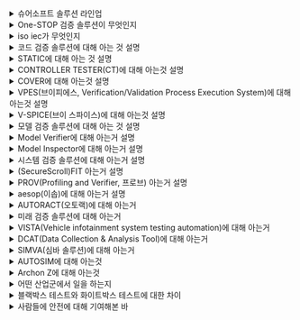 <details markdown = "1">
<summary>슈어소프트 솔루션 라인업</summary>
크게 EndToEnd V&V 솔루션과 DX 솔루션으로 나뉨<br>
EndToEnd V&V 솔루션에는 코드 검증 솔루션, 모델 검증 솔루션, 시스템 검증 솔루션이 있다.<br>
DX 솔루션에는 미래 기술 검증 솔루션이 있음.<br>
</details>

<details markdown = "1">
<summary>One-STOP 검증 솔루션이 무엇인지</summary>
소프트웨어 설계부터 완성품까지 모든 단계의 검증을 제공하는 서비스입니다.<br>
</details>

<details markdown = "1">
<summary>iso iec가 무엇인지</summary>
iso는 서비스의 품질과 안정성을 향상시키고, 특히 국가와 기업간의 교류를 촉진하는데 도움이 되는 국제 표준.<br>
iec는 전기 관련 기술에 대한 국제 표준<br>
</details>

<details markdown = "1">
<summary>코드 검증 솔루션에 대해 아는 것 설명</summary>
슈어 소프트의 핵심 솔루션으로, 정적 분석과 동적 분석을 통해 SW를 전방위로 검증할 수 있게 하는 솔루션입니다.<br>
STATIC, CONTROLLER TESTER, COVER, VPES, V-SPICE 등이 있다.<br>
자동차, 국방, 우주항공, 원자력, 조선 해양, 철도, 의료,로봇 등 거의 전분야에서 사용됨.<br>
<br>
</details>

<details markdown = "1">
<summary>STATIC에 대해 아는 것 설명</summary>
STATIC은 정적 분석 시간을 단축시키고 결함 관련 수정을 용이하게 해주는 자동화 도구입니다.<br>
도메인 별 코딩 규칙 검사와 사이버 보안에 대한 코딩 규칙 검사를 제공하고, 결함 진행 상황 추적을 통한 관리를 제공하는 것이 주요 기능입니다.<br> 
<br>
꼬리질문1 - 정적 분석과 동적 분석의 차이에 대해 아는가?<br>
정적 분석(검증)은 모델을 실행하지 않고 분석하고 과정입니다. 코드의 복잡도, 표준 준수 여부나 타입 체크 등을 검사합니다(구조적 결함 찾음)<br>
동적 검증은 모델을 실제로 실행하여 검사하는 과정입니다. 테스트 케이스를 실행하여 예상된 결과를 실제 결과가 비교하고, 런타임 오류나 성능 등 실행 중에 발견할 수 있는 문제들을 검사합니다.<br>
<br>
꼬리질문2 - 정적 분석이 왜 중요하냐<br>
완성되지 않은 코드에 대해서도 분석이 가능하기 때문에 동적 테스트보다 이른 시점, 그리고 적은 비용으로 버그를 찾아낼 수 있기 때문입니다.<br>
예를들어 개발 단계에서는 비교적 짧은 동적 테스트를 통해 결과를 신속하게 확인해야 하는 경우가 많기에, 이 과정에서 memory leak과 같은 문제는 감지하기 어렵습니다.<br>
(메모리 누수는 시스템이 실행되는 동안 점진적으로 메모리 소비하면서 발생하고, 짧은 테스트 실행으로는 발견하기 어려움)
하지만 정적 분석을 진행한다면, 코드를 실행하지 않고도 이러한 문제를 초기에 발견함으로서 추후 고 비용이 들수 있는 버그 수정 과정을 예방할 수 있습니다.<br>
<br>
메모리 누수란 프로그램이 메모리를 할당한 후, 필요하지 않게 되었을 때 그 메모리를 올바르게 해제 하지 않아 메모리 공간이 점점 줄어드는 현상.<br>
<br>
꼬리질문3- 동적 분석은 왜 중요하냐<br>
실제 실행을 진행하기에, 정적 분석만으로는 감지할 수 없는 런타임 문제나 예외 상황을 발견할 수 있음.<br>
<br>
</details>

<details markdown = "1">
<summary>CONTROLLER TESTER(CT)에 대해 아는것 설명</summary>
표준(아마 국제 표준임)에서 요구하는 모든 종류의 코드 커버리지 측정이 가능한 단위/통합 테스트 자동화 도구입니다.<br>
테스트 케이스 자동 생성 및 커스터마이징이 가능하고, 구문(줄), 조건(조건문), 결정(조건으로 인해 나온 결과값) 관련 커버리지 뿐만 아니라, MC/DC 또한 측정이 가능합니다.<br>
(회귀 테스트를 위한 테스트 재사용 기능도 제공)<br>
<br>
꼬리질문1 - md/dc(Modified Condition/Decision Coverage")가 무엇인가??<br>
조건 커버리지와 분기(결정이랑 같음) 커버리지를 보완해서 만든 커버리지로, 각 개별 조건식이 다른 개별 조건식에 영향을 받지 않고 전체 조건식에 독립적으로 영향을 주도록 함.<br>
<br>
꼬리질문2 - 코드 커버리지가 무엇인가??<br>
테스트가 소스 코드의 얼마나 많은 부분을 실행했는지 나타내는 지표입니다.<br>
<br>
꼬리질문3 - 회귀 테스트가 무엇인가??<br>
변경된 부분이 기존 기능에 영향을 미치는지 확인하는 테스트입니다.<br>
<br>
꼬리질문 4 - 단위 테스트랑 통합 테스트가 무엇인가?<br>
단위 테스트는 소프트웨어의 가장 작은 단위인 모듈을(하나의 기능, 주로 메서드) 기반으로 테스트하는 것입니다.(주로 화이트 박스, 주로 모킹 사용)<br>
반면 통합 테스트는 여러 모듈이 서로 상호작용하여 정상적으로 동작하는지 확인하는 테스트입니다.<br>
</details>

<details markdown = "1">
<summary>COVER에 대해 아는것 설명</summary>
enterprise, embedded 환경을 모두 지원하는 데이터 기반 테스트 커버리지 측정 도구입니다.<br>
테스트 수행 시 자동으로 커버리지를 측정하여 WEB에서 확인 가능하고, 다양한 개발 환경에 대한 커버리지 측정이 가능합니다.<br>
또한 소스 코드 탐침 최적화 특허를 사용하여 Embedded 장치에 적용이 용이하다는 장점을 가집니다.<br>
<br>
enterprise : 주로 기업에서 사용되는 소프트웨어 지칭<br>
embedded : 특정 기능을 수행하기 위해 하드웨어 내에 내장된 소프트웨어<br>
<br>
소스코드 탐침은 테스트 커버리지 측정이나 프로그램 실행 흐름을 관찰하기 위해 소프트웨어 소스 코드에 추가적인 코드를 삽입하는것을 말합니다.<br>
이러한 탐침을 진행할 시 메모리나 처리 능력이 제한된 임베디드 상황에서는 부담이 될 수 있습니다. 따라서 탐침 최적화를 통해 성능에 미치는 영향을 최소화하여 임베디드 장치에 적용이 용이합니다.<br> 
</details>

<details markdown = "1">
<summary>VPES(브이피에스, Verification/Validation Process Execution System)에 대해 아는것 설명</summary>
SW 신뢰성 시험 프로세스의 전 단계에 대한 시험 결과 모니터링 및 산출물 자동 생성을 지원하는 도구입니다.(한화 에어로 스페이스에서 방산망 관련해서 적용사례)<br>
<br>
참고 -> 전단계(요구사항 명세, 아키텍처 설계, 단위 설계, 구현, 정적검증, 단위 테스트, 통합 테스트, 시스템 테스트) -> 정보처리기사의 V모델 같은 느낌인듯<br>
<br>
Verifciation(검증)은 개발자의 입장에서 개발한 소프트웨어가 명세에 맞게 만들어 졌는지 확인하는 것(정적 테스트 같음), Validation(검사)은 사용자의 입장에서 개발한 소프트웨어가 고객의 요구사항에 맞게 구현되었는지 확인하는 것이다.(동적)<br>
</details>

<details markdown = "1">
<summary>V-SPICE(브이 스파이스)에 대해 아는것 설명</summary>
복잡한 ALM 도구 없이도 A-SPICE 인증을 위한 필수 기능(프로세스 및 문서 관리, 추적성 관리, 리뷰 관리, 일정 관리)을 제공하는 도구입니다.<br>
(32개 프로세스중 VDA scope에 해당하는 16개의 프로세스를 제공함)<br>
추적성 관리를 통해 주요 산출물 간 양방향 trace 커버리지를 제공하고, wbs를 기반으로 리소스 및 일정관리가 가능하다는 것이 주요 기능입니다.<br>
<br>
꼬리질문 1 - A-SPICE(32개)가 무엇이냐?<br>
자동차 소프트웨어 개발에 특화된 국제 표준으로 알고 있습니다.현대자동차는 22년 부터 적용 중<br>
-> 독일 자동차 산업협회에서 16개의 필수 프로세스인 VDA Scope를 선정하여 표준으로 사용됨.<br>
인증 받기 위해 프로세스 및 산출물 관리, 추적성 관리(제일 중요)등이 필요함<br>
<br>
꼬리질문 2 - ALM 무엇이냐?<br>
Application LifeCycle Management의 약자로, 소포트웨어 개발 전 과정을 관리하기 위한 도구를 뜻합니다.<br>
<br>
꼬리질문 3 - wbs(work breakdown structure)가 무엇이냐?<br>
프로젝트를 구성하는 작업을 체계적으로 분해하는데 사용하는 도구<br>
</details>

<details markdown = "1">
<summary>모델 검증 솔루션에 대해 아는 것 설명</summary>
모델 규칙 검사 자동화를 통해 작업 비용을 감소하고, 생산성을 증대시키는 솔루션입니다. 모델 기반의 정적/동적 검증을 통해 품질 지표를 확보하고, SW의 품질 향상을 가능하게 하는 솔루션입니다.<br>
Model Verifier(동적 검증), Model Inspector(정적 검증 프로세스)가 있습니다.<br>
<br>
(참고 : 소프트웨어를 모델링하고 설계하는 맨 앞단에도 검증이 필요하고, 개발하는 과정에서 코드에 대한 검증도 필요, 하드웨어가 탑재된 시스템 레벨에서의 검증 또한 필요)<br>
(여기 해당 되는건 다 MBD 검증 도구)<br>
<br>
꼬리질문 1 - MBD(Model Based Design : 모델 기반 설계)가 뭐냐?(matlab이 이에 해당)<br>
MBD는 모델을 기반으로 소프트웨어를 개발하는 방식을 뜻합니다.기존과 다르게 그림을 그리는 것과 같은 방식으로 개발이 이어짐(자동차, 전기전자, 항공 등에서 사용)<br>
MBD의 경우 개발 과정 초기에 설계한 시스템을 시뮬레이션하고 설계를 검증할 수 있다는 특징을 지니고, 시스템 개발의 모든 단계에서 시험과 검증을 연속적으로 수행하여 중복 구현 비용을 절감할 수 있다는 장점을 가집니다.<br>
<br>
꼬리질문 2 - 모델 검증 필요성<br>
오류를 개발 과정 후반에서 발견할 수록 수정 비용 증가<br>
모델 검증은 코드 레벨에서 검증 비용 줄일 수 있다.<br>
</details>

<details markdown = "1">
<summary>Model Verifier에 대해 아는거 설명</summary>
모델 verifier는 모델 동적 검증 프로세스를 지원하는 도구입니다. 엑셀 형태의 테스트 케이스 편집기를 제공하고, 커버리지 측정및 시각화를 제공합니다.<br>
모델 동적 검증이란 사용자가 제공하는 입력 값을 통해 모델 시뮬레이션에 대한 출력값과 기대 값을 비교하는 것입니다.<br>
</details>

<details markdown = "1">
<summary>Model Inspector에 대해 아는거 설명</summary>
모델 인스펙터는 모델 정적 검증을 지원하는 도구입니다. 표준 모델링 규칙뿐 아니라, 위배 탐색 및 자동 수정을 지원하는 것이 특징입니다.<br>
<br>
모델 정적 검증이란 모델링 규칙 준수 여부, 품질 지표 측정을 의미합니다<br>
</details>

<details markdown = "1">
<summary>시스템 검증 솔루션에 대해 아는거 설명</summary>
다양한 환경에 대해서 기능에 대한 통합적인 시스템 사양 검증을 진행하고, 테스트 수행을 통해 오류를 검증하고 테스트케이스를 작성 및 수정하여 시스템 전반에 걸친 안정성과 품질을 확보하는 솔루션.<br>
(자동차,국방, 우주항공, 원자력 등 다양한 분야에 대해 적용 가능)<br>
FIT, PROV, AESOP, AUTORACT<br>
</details>

<details markdown = "1">
<summary>(SecureScroll)FIT 아는거 설명</summary>
인위적인 결함을 발생시켜 제어시스템 정상 동작 여부를 검사하는 결함주입시험 자동화 도구입니다.<br><br>
(최근 항공 우주 SW를 위한 ~~, 지상에서 잘 동작해도 우주 환경에서는 잘 동작하지 않을수 있다. 결함 발생 시 고장 상태로 전이되지 않고 안전 기능이 동작하는지 확인해야함)<br>
(근데 비트 플립과정은 테스트 하기 힘듬(비트플립이란 0이 1로 1이 0으로 잘못 변경되는거), 방사선에 더 많이 노출되어 반도체 장치에 비트 플립이 발생할 수 있음)<br>
런타임 결합 주입이나, 컴파일 타임 결함 주입이 있다. -> 이 둘은 합친 하이브리드 방식을 가능하게 하여 컴파일 타임 결함의 기능을 가능하게 하면서 반복적인 재컴파일 과정 제거<br>
<br>
결함 주입은 인위적인 결함을 주입시킨 후 오류 복구 메커니즘이 정상적으로 동작하는지를 검증하는 시험입니다.<br>
</details>

<details markdown = "1">
<summary>PROV(Profiling and Verifier, 프로브) 아는거 설명</summary>
소프트웨어 안정성을 측정하기 위해 실시간 자원 사용량(CPU, Memory, OS 스케쥴링 등) 및 타이밍 측정뿐 아니라 제약 조건 설정 및 제약 조건 위반 시 스냅샷 그래프를 제공하는 솔루션입니다.<br>
(실시간 시스템에서 중요 : 정해진 시간 안에 정확하게 실행되어야 하기에)<br>
<br>
OS 스케줄링 : 운영체제가 cpu 시간을 프로세스나 스레드에 어떻게 할당할지에 대한 규칙 말함.(라운드 로빈, 우선순위 큐 등)<br>
타이밍 : 특정 작업이 완료데는 데 까지 걸리는 시간으로, 정해진 시간 제약 내에 작업을 정확히 수행하는지 나타냄.<br>
</details>

<details markdown = "1">
<summary>aesop(이솝)에 대해 아는거 설명</summary>
이솝은 ROM 데이터 핸들링을 자동화하여 검증 비용을 절감하고, 데이터 변경점 검사와 차량 사양 검증을 통해 다양한 에러 가능성을 제거하는 도구입니다.<br>
<br>
ROM 데이터는 읽기 전용 장치(Read only Memory)에 기록되는 차량의 데이터를 의미하며 별도의 데이터 관리 과정 필요.<br>
최근 차량 SW 산업의 발전으로 데이터 저장량이 늘어나고, 처리 과정에서 에러 발생이 많아지면서 산업 사고에 대한 위험성 역시 증가<br>
<br>
차량 제어기 : 자동차의 엔진과 관련된 다양한 기능을 컴퓨터화된 제어를 통해 관리(ex: 연료 분사, 점화 타이밍, 배기 가스 제어)<br>
</details>

<details markdown = "1">
<summary>AUTORACT(오토랙)에 대해 아는거</summary>
AUTORACT은 실차 환경에서 네트워크 DB를 기반으로 사용자가 선택한 테스트 방법에 대해 제어기 네트워크 사양 테스트 케이스를 자동으로 생성하고 평가하는 도구입니다.<br>
<br>
(자동차 내부의 전자 장치인 ECU(Electronic Control Unit 상태를 알기 위해선 진단 통신이 필요)<br>
대표적으로 UDS(Unified Diagnostic Services), OBD(On board diagnostics)가 있다.<br>
<br>
UDS는 ISO 표준에 정의되어 있어서 모든 자동차는 OEM이 이 표준을 준수함.<br>
</details>

<details markdown = "1">
<summary>미래 검증 솔루션에 대해 아는거</summary>
가상화, 시뮬레이션, 사이버 보안 등 발전된 기술을 통해 SW의 품질 및 안정성을 확보하고 향상시키는 솔루션입니다.<br>
VISTA, DCAT, SIMVA, AUTOSIM, ARCHON Z가 있다.<br>
</details>

<details markdown = "1">
<summary>VISTA(Vehicle infotainment system testing automation)에 대해 아는거</summary>
AVN(Audio,Video, Navigation)단말과 차량 외부 커넥티비티 자동화(블루투스, 안드로이드, 카플레이 등) 테스트를 제공하는 도구입니다.<br>
</details>

<details markdown = "1">
<summary>DCAT(Data Collection & Analysis Tool)에 대해 아는거</summary>
자율 주행차의 다양한 센서나 시스템에서 나오는 데이터를 종합적으로 분석하고 시각화하여, 자율 주행 기능이 안전하고 정확히 작동하는지 검증할 수 있게 도와주는 도구입니다.<br>
최근 chatgpt가 입력된 내용을 기반으로 dcat에서 바로 적용 가능한 스크립트를 생성해주는 기능 추가<br>
</details>

<details markdown = "1">
<summary>SIMVA(심바 솔루션)에 대해 아는거</summary>
자동차 제어 소프트웨어 표준 규약인 AUTOSAR 아키텍처를 바탕으로 ECU를 가상화하고, 시뮬레이션 테스트를 통해 SW 생산성과 검증 효율을 개선하는 도구입니다.<br>
<br>
자동차 제어 SW가 동작하는 환경에서 HW 의존성을 제거하기 위해 ECU(Electronic control unit : 자동차에 탑재된 컴퓨터 시스템) 가상화 단게 필요.<br>
SDV(Software defined vehicle)가 무엇인지 : 소프트웨어를 통해 기능들이 활성화된 차량을 뜻함<br>
<br>
MIL, SIL, HIL 시뮬레이션과 실차 수준 월드 모델이 포함된 시뮬레이션 환경 요구<br>
SDV 경우 테스팅과 통합에서 비용이 많이 감소됨, sdv의 다양한 기능은 공격지점을 확장하게 됨<br> 
최근 자동차 산업은 자율주행, 전동화, 커넥티비티, 사이버 보안 등 많은 분야에서 기술 혁신이 이루어짐 -> 소프트웨어에 크게 의존<br>
의존으로 인해 -> 자동차 생산 비용중 sw 비용과 자동차 소프트웨어 복잡도가 증가, 개발 비용 절감 생산성 향상을 위한 대비 필요<br>
<br>
mil(model in the loop) : 물리적인 프로토타입이나 하드웨어 없이 시뮬레이션 환경내에서 모델을 테스트<br>
sils(software in the loop simulation) : 소프트웨어를 pc상에서 실행하고 차량 모델에서 검증을 진행<br>
<br>
HILS(Hardware in the Loop Simulation) : 복잡한 실시간 시스템의 개발 및 시험에 사용되는 기술<br>
실차 환경에서 시험하기엔 한계가 있어 많은 자동차 업체에서는 HILS 검증 수행 -> 하지만 하드웨어 의존적이기에 한계가 있음 -> 이를 위해 가상 제어기와 가상화 검증 환경의 필요성이 대두<br>
</details>

<details markdown = "1">
<summary>AUTOSIM에 대해 아는것</summary>
가상 시뮬레이션 기술을 통해 디지털 트윈 환경을 구성하고, 실제 차량이나 도로 주행 없이 클릭 한번으로 개발한 로직에 대한 검증을 수행하는 자동화 도구입니다.<br>
<br>
디지털 트윈 -> 컴퓨터에 현실 속 사물의 쌍둥이를 만들고, 현실에서 발생할 수 있는 상황을 컴퓨터로 시뮬레이션하여 결과를 미리 예측하는 기술<br>
</details>

<details markdown = "1">
<summary>Archon Z에 대해 아는것</summary>
퍼징 검증을 통해 결함을 검출하고, 검출된 내용을 보완해 주는 사이버 보안 품질 도구<br>
<br>
퍼징 검증 , 예상치 못한 데이터인 퍼즈를 시스템에 입력하여 시스템이 적절하게 처리하지 못하는 경우를 찾아내는 기술<br>
</details>

<details markdown = "1">
<summary>어떤 산업군에서 일을 하는지</summary>

</details>

<details markdown = "1">
<summary>블랙박스 테스트와 화이트박스 테스트에 대한 차이</summary>
블랙박스 테스트는 내부 로직을 고려하지 않고 동작만을 검사하는 테스트 방식이고(기능 중심, 값이 잘 나오는지), 화이트박스 테스트는 각 내부 로직이 올바르게 작동하는지 검사하는 테스트 방식입니다.<br>
</details>

<details markdown = "1">
<summary>사람들에 안전에 대해 기여해본 바</summary>
길거리 중앙에 주차되어 있는 , 헌혈을 하는거, 
</details>





